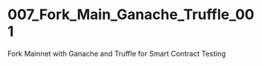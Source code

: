 # 007_Fork_Main_Ganache_Truffle_001
Fork Mainnet with Ganache and Truffle for Smart Contract Testing
